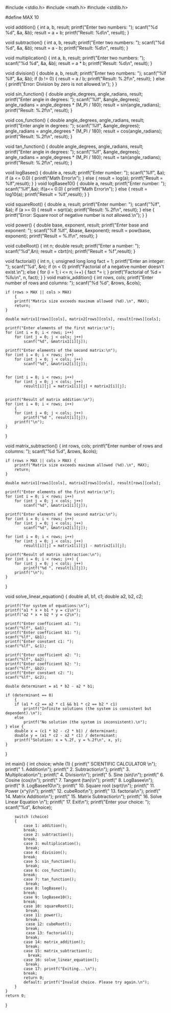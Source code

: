 #include <stdio.h>
#include <math.h>
#include <stdlib.h>

#define MAX 10


void addition()
 {
    int a, b, result;
    printf("Enter two numbers: ");
    scanf("%d %d", &a, &b);
    result = a + b;
    printf("Result: %d\n", result);
}


void subtraction()
{
    int a, b, result;
    printf("Enter two numbers: ");
    scanf("%d %d", &a, &b);
    result = a - b;
    printf("Result: %d\n", result);
}


void multiplication()
{
    int a, b, result;
    printf("Enter two numbers: ");
    scanf("%d %d", &a, &b);
    result = a * b;
    printf("Result: %d\n", result);
}


void division()
{
    double a, b, result;
    printf("Enter two numbers: ");
    scanf("%lf %lf", &a, &b);
    if (b != 0)
        {
        result = a / b;
        printf("Result: %.2f\n", result);
    } else {
        printf("Error: Division by zero is not allowed.\n");
    }
}


void sin_function()
 {
    double angle_degrees, angle_radians, result;
    printf("Enter angle in degrees: ");
    scanf("%lf", &angle_degrees);
    angle_radians = angle_degrees * (M_PI / 180);
    result = sin(angle_radians);
    printf("Result: %.2f\n", result);
}


void cos_function()
 {
    double angle_degrees, angle_radians, result;
    printf("Enter angle in degrees: ");
    scanf("%lf", &angle_degrees);
    angle_radians = angle_degrees * (M_PI / 180);
    result = cos(angle_radians);
    printf("Result: %.2f\n", result);
}


void tan_function()
{
    double angle_degrees, angle_radians, result;
    printf("Enter angle in degrees: ");
    scanf("%lf", &angle_degrees);
    angle_radians = angle_degrees * (M_PI / 180);
    result = tan(angle_radians);
    printf("Result: %.2f\n", result);
}


void logBasee()
{
    double a, result;
    printf("Enter number: ");
    scanf("%lf", &a);
    if (a <= 0.0)
        {
        printf("Math Error\n");
        }
     else
     {
         result = log(a);
        printf("Result = %lf",result);
    }
}
void logBasee10()
{
    double a, result;
    printf("Enter number: ");
    scanf("%lf",&a);
    if(a<= 0.0)
    {
        printf("Math Error\n");
    }
    else
    {
        result = log10(a);
        printf("Result = %lf",result);
    }
}


void squareRoot()
 {
    double a, result;
    printf("Enter number: ");
    scanf("%lf", &a);
    if (a >= 0)
        {
        result = sqrt(a);
        printf("Result: %.2f\n", result);
    } else
    {
        printf("Error: Square root of negative number is not allowed.\n");
    }
}


void power()
 {
    double base, exponent, result;
    printf("Enter base and exponent: ");
    scanf("%lf %lf", &base, &exponent);
    result = pow(base, exponent);
    printf("Result = %.lf\n", result);
}

void cubeRoot()
{
    int n;
    double result;
    printf("Enter a number: ");
    scanf("%d",&n);
    result = cbrt(n);
    printf("Result = %f",result);
}

void factorial()
{
    int n, i;
    unsigned long long fact = 1;
    printf("Enter an integer: ");
    scanf("%d", &n);
    if (n < 0)
        printf("Factorial of a negative number doesn't exist.\n");
    else {
        for (i = 1; i <= n; i++)
            {
            fact *= i;
        }
        printf("Factorial of %d = %llu\n", n, fact);
    }
}
void matrix_addition()
 {
    int rows, cols;
    printf("Enter number of rows and columns: ");
    scanf("%d %d", &rows, &cols);

    if (rows > MAX || cols > MAX)
        {
        printf("Matrix size exceeds maximum allowed (%d).\n", MAX);
        return;
    }

    double matrix1[rows][cols], matrix2[rows][cols], result[rows][cols];

    printf("Enter elements of the first matrix:\n");
    for (int i = 0; i < rows; i++)
        for (int j = 0; j < cols; j++)
            scanf("%d", &matrix1[i][j]);

    printf("Enter elements of the second matrix:\n");
    for (int i = 0; i < rows; i++)
        for (int j = 0; j < cols; j++)
            scanf("%d", &matrix2[i][j]);


    for (int i = 0; i < rows; i++)
        for (int j = 0; j < cols; j++)
            result[i][j] = matrix1[i][j] + matrix2[i][j];


    printf("Result of matrix addition:\n");
    for (int i = 0; i < rows; i++)
        {
        for (int j = 0; j < cols; j++)
            printf("%d ", result[i][j]);
        printf("\n");
    }
}


void matrix_subtraction()
{
    int rows, cols;
    printf("Enter number of rows and columns: ");
    scanf("%d %d", &rows, &cols);

    if (rows > MAX || cols > MAX) {
        printf("Matrix size exceeds maximum allowed (%d).\n", MAX);
        return;
    }

    double matrix1[rows][cols], matrix2[rows][cols], result[rows][cols];

    printf("Enter elements of the first matrix:\n");
    for (int i = 0; i < rows; i++)
        for (int j = 0; j < cols; j++)
            scanf("%d", &matrix1[i][j]);

    printf("Enter elements of the second matrix:\n");
    for (int i = 0; i < rows; i++)
        for (int j = 0; j < cols; j++)
            scanf("%d", &matrix2[i][j]);

    for (int i = 0; i < rows; i++)
        for (int j = 0; j < cols; j++)
            result[i][j] = matrix1[i][j] - matrix2[i][j];

    printf("Result of matrix subtraction:\n");
    for (int i = 0; i < rows; i++) {
        for (int j = 0; j < cols; j++)
            printf("%d ", result[i][j]);
        printf("\n");
    }
}

void solve_linear_equation()
 {
    double a1, b1, c1;
    double a2, b2, c2;

    printf("For system of equations:\n");
    printf("a1 * x + b1 * y = c1\n");
    printf("a2 * x + b2 * y = c2\n");

    printf("Enter coefficient a1: ");
    scanf("%lf", &a1);
    printf("Enter coefficient b1: ");
    scanf("%lf", &b1);
    printf("Enter constant c1: ");
    scanf("%lf", &c1);

    printf("Enter coefficient a2: ");
    scanf("%lf", &a2);
    printf("Enter coefficient b2: ");
    scanf("%lf", &b2);
    printf("Enter constant c2: ");
    scanf("%lf", &c2);

    double determinant = a1 * b2 - a2 * b1;

    if (determinant == 0)
        {
        if (a1 * c2 == a2 * c1 && b1 * c2 == b2 * c1)
            printf("Infinite solutions (the system is consistent but dependent).\n");
        else
            printf("No solution (the system is inconsistent).\n");
    } else {
        double x = (c1 * b2 - c2 * b1) / determinant;
        double y = (a1 * c2 - a2 * c1) / determinant;
        printf("Solution: x = %.2f, y = %.2f\n", x, y);
    }
}


int main()
{
    int choice;
    while (1)
        {
        printf("             SCIENTIFIC CALCULATOR             \n");
        printf(" 1. Addition\n");
        printf(" 2. Subtraction\n");
        printf(" 3. Multiplication\n");
        printf(" 4. Division\n");
        printf(" 5. Sine (sin)\n");
        printf(" 6. Cosine (cos)\n");
        printf(" 7. Tangent (tan)\n");
        printf(" 8. LogBasee\n");
        printf(" 9. LogBasee10\n");
        printf(" 10. Square root (sqrt)\n");
        printf(" 11. Power (x^y)\n");
        printf(" 12. cubeRoot\n");
        printf(" 13. factorial\n");
        printf(" 14. Matrix Addition\n");
        printf(" 15. Matrix Subtraction\n");
        printf(" 16. Solve Linear Equation \n");
        printf(" 17. Exit\n");
        printf("Enter your choice: ");
        scanf("%d", &choice);

        switch (choice)
        {
            case 1: addition();
            break;
            case 2: subtraction();
            break;
            case 3: multiplication();
             break;
            case 4: division();
            break;
            case 5: sin_function();
             break;
            case 6: cos_function();
            break;
            case 7: tan_function();
             break;
            case 8: logBasee();
            break;
            case 9: logBasee10();
            break;
            case 10: squareRoot();
             break;
            case 11: power();
             break;
             case 12: cubeRoot();
             break;
             case 13: factorial();
             break;
            case 14: matrix_addition();
             break;
            case 15: matrix_subtraction();
              break;
            case 16: solve_linear_equation();
             break;
            case 17: printf("Exiting...\n");
            break;
            return 0;
            default: printf("Invalid choice. Please try again.\n");
        }
    }
    return 0;
}
